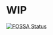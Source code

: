 # WIP

[![FOSSA Status](https://app.fossa.com/api/projects/git%2Bgithub.com%2Fkataras%2Ffastws.svg?type=shield)](https://app.fossa.com/projects/git%2Bgithub.com%2Fkataras%2Ffastws?ref=badge_shield)